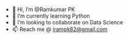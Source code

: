 - 👋 Hi, I’m @Ramkumar PK
- 🌱 I’m currently learning Python
- 💞️ I’m looking to collaborate on Data Science
- 📫 Reach me @ irampk82@gmail.com

<!---
Ramkumarpk82/Ramkumarpk82 is a ✨ special ✨ repository because its `README.md` (this file) appears on your GitHub profile.
You can click the Preview link to take a look at your changes.
--->
